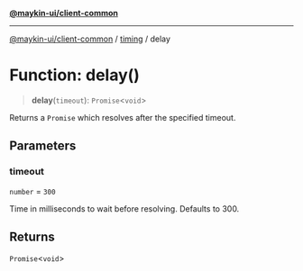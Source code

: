 [**@maykin-ui/client-common**](../../README.md)

***

[@maykin-ui/client-common](../../README.md) / [timing](../README.md) / delay

# Function: delay()

> **delay**(`timeout`): `Promise`\<`void`\>

Returns a `Promise` which resolves after the specified timeout.

## Parameters

### timeout

`number` = `300`

Time in milliseconds to wait before resolving. Defaults to 300.

## Returns

`Promise`\<`void`\>
